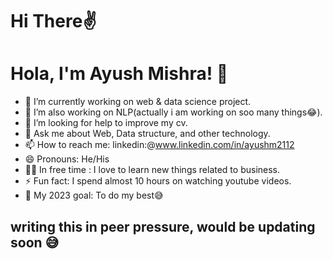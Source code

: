 # Hi There✌
# Hola, I'm Ayush Mishra! 👋

* 🔭 I’m currently working on web & data science project.
* 🌱 I’m also working on NLP(actually i am working on soo many things😂).
* 🤔 I’m looking for help to improve my cv.
* 💬 Ask me about Web, Data structure, and other technology.
* 📫 How to reach me: linkedin:@www.linkedin.com/in/ayushm2112
* 😄 Pronouns: He/His
* 👨‍💼 In free time : I love to learn new things related to business.
* ⚡ Fun fact: I spend almost 10 hours on watching youtube videos.
* 🦾 My 2023 goal: To do my best😅

## writing this in peer pressure, would be updating soon 😅
 



